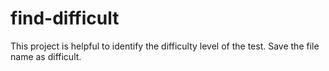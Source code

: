 # find-difficult
This project is helpful to identify the difficulty level of the test.
Save the file name as difficult.
